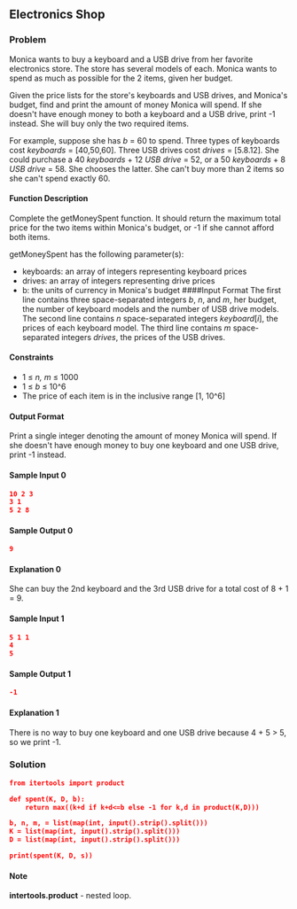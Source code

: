 ## Electronics Shop

### Problem
Monica wants to buy a keyboard and a USB drive from her favorite electronics store. 
The store has several models of each. Monica wants to spend as much as possible for the 2 items, given her budget.

Given the price lists for the store's keyboards and USB drives, and Monica's budget, find and print the amount of money Monica will spend. 
If she doesn't have enough money to both a keyboard and a USB drive, print -1 instead. She will buy only the two required items.

For example, suppose she has *b* = 60 to spend. Three types of keyboards cost *keyboards* = [40,50,60]. 
Three USB drives cost *drives* = [5.8.12]. 
She could purchase a 40 *keyboards* + 12 *USB drive* = 52, or a 50 *keyboards* + 8 *USB drive* = 58. She chooses the latter. 
She can't buy more than 2 items so she can't spend exactly 60.
#### Function Description
Complete the getMoneySpent function. 
It should return the maximum total price for the two items within Monica's budget, or -1 if she cannot afford both items.

getMoneySpent has the following parameter(s):
  * keyboards: an array of integers representing keyboard prices
  * drives: an array of integers representing drive prices
  * b: the units of currency in Monica's budget
####Input Format
The first line contains three space-separated integers *b*, *n*, and *m*, her budget, the number of keyboard models and the number of USB drive models. 
The second line contains *n* space-separated integers *keyboard*[*i*], the prices of each keyboard model. 
The third line contains *m* space-separated integers *drives*, the prices of the USB drives.
#### Constraints
  * 1 ≤ *n, m* ≤ 1000
  * 1 ≤ *b* ≤ 10^6
  * The price of each item is in the inclusive range [1, 10^6]
#### Output Format
Print a single integer denoting the amount of money Monica will spend. 
If she doesn't have enough money to buy one keyboard and one USB drive, print -1 instead.
#### Sample Input 0
```json
10 2 3
3 1
5 2 8
```
#### Sample Output 0
```json
9
```
#### Explanation 0
She can buy the 2nd keyboard and the 3rd USB drive for a total cost of 8 + 1 = 9.
#### Sample Input 1
```json
5 1 1
4
5
```
#### Sample Output 1
```json
-1
```
#### Explanation 1
There is no way to buy one keyboard and one USB drive because 4 + 5 > 5, so we print -1.
### Solution
```json
from itertools import product

def spent(K, D, b):
    return max((k+d if k+d<=b else -1 for k,d in product(K,D)))

b, n, m, = list(map(int, input().strip().split()))
K = list(map(int, input().strip().split()))
D = list(map(int, input().strip().split()))

print(spent(K, D, s))
```
#### Note
**intertools.product** - nested loop.
